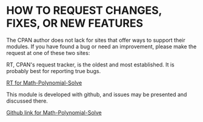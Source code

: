 # HOW TO REQUEST CHANGES, FIXES, OR NEW FEATURES

The CPAN author does not lack for sites that offer ways to support
their modules. If you have found a bug or need an improvement, please
make the request at one of these two sites:

RT, CPAN's request tracker, is the oldest and most established. It
is probably best for reporting true bugs.

[RT for Math-Polynomial-Solve](http://rt.cpan.org/NoAuth/Bugs.html?Dist=Math-Polynomial-Solve)

This module is developed with github, and issues may be presented and
discussed there.

[Github link for Math-Polynomial-Solve](https://github.com/jgamble/Math-Polynomial-Solve)


